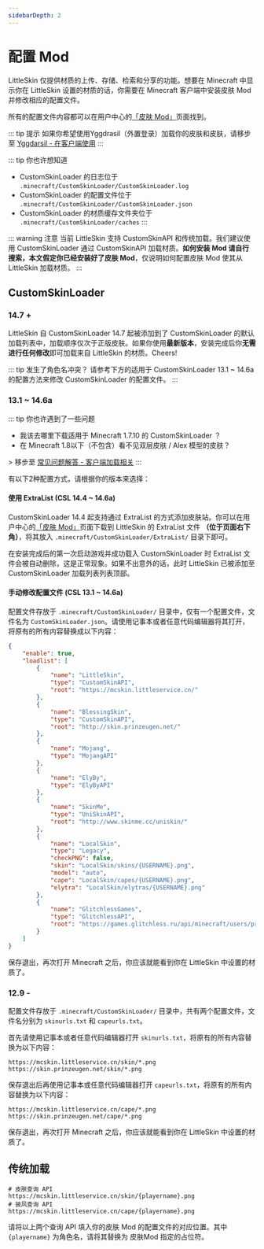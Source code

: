 ```yaml
---
sidebarDepth: 2
---
```


# 配置 Mod

LittleSkin 仅提供材质的上传、存储、检索和分享的功能。想要在 Minecraft 中显示你在 LittleSkin 设置的材质的话，你需要在 Minecraft 客户端中安装皮肤 Mod 并修改相应的配置文件。

所有的配置文件内容都可以在用户中心的[「皮肤 Mod」](https://mcskin.littleservice.cn/user/config)页面找到。

::: tip  提示
如果你希望使用Yggdrasil（外置登录）加载你的皮肤和皮肤，请移步至 [Yggdarsil - 在客户端使用](/advanced-usage/yggdrasil.html#在客户端使用)
:::

::: tip 你也许想知道
- CustomSkinLoader 的日志位于 `.minecraft/CustomSkinLoader/CustomSkinLoader.log`  
- CustomSkinLoader 的配置文件位于 `.minecraft/CustomSkinLoader/CustomSkinLoader.json` 
- CustomSkinLoader 的材质缓存文件夹位于 `.minecraft/CustomSkinLoader/caches`
:::

::: warning 注意
当前 LittleSkin 支持 CustomSkinAPI 和传统加载。我们建议使用 CustomSkinLoader 通过 CustomSkinAPI 加载材质。**如何安装 Mod 请自行搜索，本文假定你已经安装好了皮肤 Mod**，仅说明如何配置皮肤 Mod 使其从 LittleSkin 加载材质。
:::

## CustomSkinLoader

### 14.7 + <Badge text="MC 1.8 +"/>

LittleSkin 自 CustomSkinLoader 14.7 起被添加到了 CustomSkinLoader 的默认加载列表中，加载顺序仅次于正版皮肤。如果你使用**最新版本**，安装完成后你**无需进行任何修改**即可加载来自 LittleSkin 的材质。Cheers!

::: tip 发生了角色名冲突？
请参考下方的适用于 CustomSkinLoader 13.1 ~ 14.6a 的配置方法来修改 CustomSkinLoader 的配置文件。
:::

### 13.1 ~ 14.6a <Badge text="MC 1.7.10 -"/>

::: tip 你也许遇到了一些问题
- 我该去哪里下载适用于 Minecraft 1.7.10 的 CustomSkinLoader ？
- 在 Minecraft 1.8以下（不包含）看不见双层皮肤 / Alex 模型的皮肤？

\> 移步至 [常见问题解答 - 客户端加载相关](/faq.html#我该去哪里下载适用于-minecraft-1-7-10-的-customskinloader-？)
:::

有以下2种配置方式，请根据你的版本来选择：

#### 使用 ExtraList (CSL 14.4 ~ 14.6a) <Badge text="推荐"/>

CustomSkinLoader 14.4 起支持通过 ExtraList 的方式添加皮肤站。你可以在用户中心的[「皮肤 Mod」](https://mcskin.littleservice.cn/user/config)页面下载到 LittleSkin 的 ExtraList 文件 **（位于页面右下角）**，将其放入 `.minecraft/CustomSkinLoader/ExtraList/` 目录下即可。

在安装完成后的第一次启动游戏并成功载入 CustomSkinLoader 时 ExtraList 文件会被自动删除，这是正常现象。如果不出意外的话，此时 LittleSkin 已被添加至 CustomSkinLoader 加载列表列表顶部。

#### 手动修改配置文件 (CSL 13.1 ~ 14.6a)

配置文件存放于 `.minecraft/CustomSkinLoader/` 目录中，仅有一个配置文件，文件名为 `CustomSkinLoader.json`。请使用记事本或者任意代码编辑器将其打开，将原有的所有内容替换成以下内容：

```json
{
    "enable": true,
    "loadlist": [
        {
            "name": "LittleSkin",
            "type": "CustomSkinAPI",
            "root": "https://mcskin.littleservice.cn/"
        },
        {
            "name": "BlessingSkin",
            "type": "CustomSkinAPI",
            "root": "http://skin.prinzeugen.net/"
        },
        {
            "name": "Mojang",
            "type": "MojangAPI"
        },
        {
            "name": "ElyBy",
            "type": "ElyByAPI"
        },
        {
            "name": "SkinMe",
            "type": "UniSkinAPI",
            "root": "http://www.skinme.cc/uniskin/"
        },
        {
            "name": "LocalSkin",
            "type": "Legacy",
            "checkPNG": false,
            "skin": "LocalSkin/skins/{USERNAME}.png",
            "model": "auto",
            "cape": "LocalSkin/capes/{USERNAME}.png",
            "elytra": "LocalSkin/elytras/{USERNAME}.png"
        },
        {
            "name": "GlitchlessGames",
            "type": "GlitchlessAPI",
            "root": "https://games.glitchless.ru/api/minecraft/users/profiles/textures/?nickname\u003d"
        }
    ]
}
```

保存退出，再次打开 Minecraft 之后，你应该就能看到你在 LittleSkin 中设置的材质了。

### 12.9 - <Badge type="warning" text="罕见"/>

配置文件存放于 `.minecraft/CustomSkinLoader/` 目录中，共有两个配置文件，文件名分别为 `skinurls.txt` 和 `capeurls.txt`。

首先请使用记事本或者任意代码编辑器打开 `skinurls.txt`，将原有的所有内容替换为以下内容：

```
https://mcskin.littleservice.cn/skin/*.png
https://skin.prinzeugen.net/skin/*.png
```

保存退出后再使用记事本或任意代码编辑器打开 `capeurls.txt`，将原有的所有内容替换为以下内容：

```
https://mcskin.littleservice.cn/cape/*.png
https://skin.prinzeugen.net/cape/*.png
```

保存退出，再次打开 Minecraft 之后，你应该就能看到你在 LittleSkin 中设置的材质了。

## 传统加载

```
# 皮肤查询 API
https://mcskin.littleservice.cn/skin/{playername}.png
# 披风查询 API
https://mcskin.littleservice.cn/cape/{playername}.png
```

请将以上两个查询 API 填入你的皮肤 Mod 的配置文件的对应位置。其中 `{playername}` 为角色名，请将其替换为 皮肤Mod 指定的占位符。
